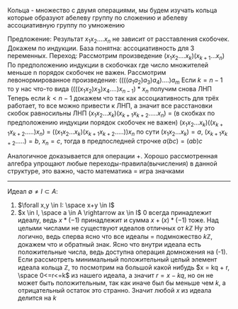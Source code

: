 Кольца - множество с двумя операциями, мы будем изучать кольца которые образуют абелеву группу по сложению и абелеву ассоциативную группу по умножению

Предложение:
Результат $x_1x_2....x_n$ не зависит от расставления скобочек.
Докажем по индукции. База понятна:  ассоциативность для 3 переменных.
Переход: 
Рассмотрим произведение $(x_1x_2....x_k)(x_{k+1}...x_n)$ 
По предположению индукции в скобочках где число множителей меньше n порядок скобочек не важен.
Рассмотрим левонормированное произведение: $((((a_1a_2)a_3)a_4)....)a_m$
Если $k = n-1$ то у нас что-то вида $((((x_1x_2)x_3)x_4 .... )x_{n-1}) * x_n$
получим снова ЛНП
Теперь если $k<n-1$ докажем что так как ассоциативность для трёх работает, то все можно привести к ЛНП, а значит все расстановки скобок равносильны ЛНП
$(x_1x_2...x_k)(x_{k+1}x_{k+2}.....x_n)$ = (в скобках по предположению индукции порядок скобочек не важен) $(x_1x_2...x_k)((x_{k+1}x_{k+2}.....)x_n)$ = $((x_1x_2...x_k)(x_{k+1}x_{k+2}.....))x_n$ 
по сути $(x_1x_2...x_k) = a$, $(x_{k+1}x_{k+2}.....)=b$, $x_n = c$, тогда в предпоследней строчке $a(bc)=(ab)c$

Аналогичное доказывается для операции +. Хорошо рассмотренная алгебра упрощают любые переходы-правила(вычисления) в данной структуре, это важно, часто математика = игра значками 

------ 

Идеал $\emptyset  \neq I \subset A$:
1. $\forall x,y \in I: \space  x+y \in I$
2. $x \in I, \space a \in A \rightarrow ax \in I$
0 всегда принадлежит идеалу, ведь $x*(-1)$ принадлежит и сумма $x + (x)*(-1)$ тоже.
Над целыми числами не существуют идеалов отличных от $k \mathbb{Z}$
Ну это логично, ведь сперва ясно что все идеалы = подмножество $k \mathbb{Z}$, докажем что и обратный знак. Ясно что внутри идеала есть положительные числа, ведь доступна операция домножения на (-1). Если рассмотреть минимальный положительный целый элемент идеала кольца $\mathbb{Z}$, то посмотрим на большой какой нибудь $x = kq + r, \space 0<=r<=k$ из нашего идеала, а значит $r = x - kq$, но он не может быть положительным, так как иначе был бы меньше чем $k$, а отрицательный остаток это странно. Значит любой $x$ из идеала делится на $k$




